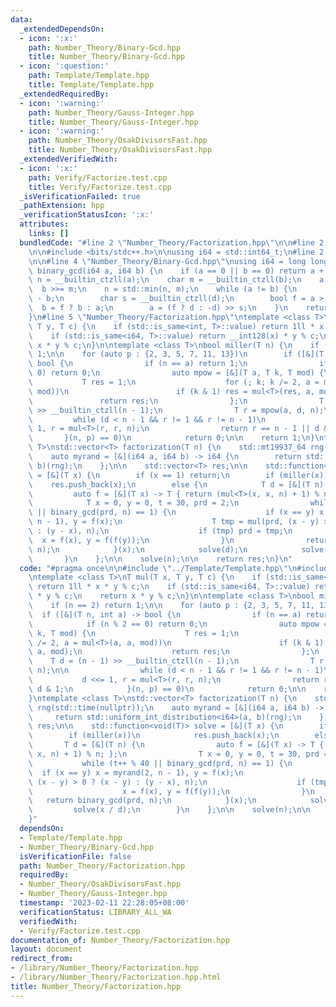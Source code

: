 ```yaml
---
data:
  _extendedDependsOn:
  - icon: ':x:'
    path: Number_Theory/Binary-Gcd.hpp
    title: Number_Theory/Binary-Gcd.hpp
  - icon: ':question:'
    path: Template/Template.hpp
    title: Template/Template.hpp
  _extendedRequiredBy:
  - icon: ':warning:'
    path: Number_Theory/Gauss-Integer.hpp
    title: Number_Theory/Gauss-Integer.hpp
  - icon: ':warning:'
    path: Number_Theory/OsakDivisorsFast.hpp
    title: Number_Theory/OsakDivisorsFast.hpp
  _extendedVerifiedWith:
  - icon: ':x:'
    path: Verify/Factorize.test.cpp
    title: Verify/Factorize.test.cpp
  _isVerificationFailed: true
  _pathExtension: hpp
  _verificationStatusIcon: ':x:'
  attributes:
    links: []
  bundledCode: "#line 2 \"Number_Theory/Factorization.hpp\"\n\n#line 2 \"Template/Template.hpp\"\
    \n\n#include <bits/stdc++.h>\n\nusing i64 = std::int64_t;\n#line 2 \"Number_Theory/Binary-Gcd.hpp\"\
    \n\n#line 4 \"Number_Theory/Binary-Gcd.hpp\"\nusing i64 = long long;\ninline i64\
    \ binary_gcd(i64 a, i64 b) {\n    if (a == 0 || b == 0) return a + b;\n    char\
    \ n = __builtin_ctzll(a);\n    char m = __builtin_ctzll(b);\n    a >>= n;\n  \
    \  b >>= m;\n    n = std::min(n, m);\n    while (a != b) {\n        i64 d = a\
    \ - b;\n        char s = __builtin_ctzll(d);\n        bool f = a > b;\n      \
    \  b = f ? b : a;\n        a = (f ? d : -d) >> s;\n    }\n    return a << n;\n\
    }\n#line 5 \"Number_Theory/Factorization.hpp\"\ntemplate <class T>\nT mul(T x,\
    \ T y, T c) {\n    if (std::is_same<int, T>::value) return 1ll * x * y % c;\n\
    \    if (std::is_same<i64, T>::value) return __int128(x) * y % c;\n    return\
    \ x * y % c;\n}\n\ntemplate <class T>\nbool miller(T n) {\n    if (n == 2) return\
    \ 1;\n\n    for (auto p : {2, 3, 5, 7, 11, 13})\n        if ([&](T n, int a) ->\
    \ bool {\n                if (n == a) return 1;\n                if (n % 2 ==\
    \ 0) return 0;\n                auto mpow = [&](T a, T k, T mod) {\n         \
    \           T res = 1;\n                    for (; k; k /= 2, a = mul<T>(a, a,\
    \ mod))\n                        if (k & 1) res = mul<T>(res, a, mod);\n     \
    \               return res;\n                };\n                T d = (n - 1)\
    \ >> __builtin_ctzll(n - 1);\n                T r = mpow(a, d, n);\n\n       \
    \         while (d < n - 1 && r != 1 && r != n - 1)\n                    d <<=\
    \ 1, r = mul<T>(r, r, n);\n                return r == n - 1 || d & 1;\n     \
    \       }(n, p) == 0)\n            return 0;\n\n    return 1;\n}\ntemplate <class\
    \ T>\nstd::vector<T> factorization(T n) {\n    std::mt19937_64 rng(std::time(nullptr));\n\
    \    auto myrand = [&](i64 a, i64 b) -> i64 {\n        return std::uniform_int_distribution<i64>(a,\
    \ b)(rng);\n    };\n\n    std::vector<T> res;\n\n    std::function<void(T)> solve\
    \ = [&](T x) {\n        if (x == 1) return;\n        if (miller(x))\n        \
    \    res.push_back(x);\n        else {\n            T d = [&](T n) {\n       \
    \         auto f = [&](T x) -> T { return (mul<T>(x, x, n) + 1) % n; };\n    \
    \            T x = 0, y = 0, t = 30, prd = 2;\n                while (t++ % 40\
    \ || binary_gcd(prd, n) == 1) {\n                    if (x == y) x = myrand(2,\
    \ n - 1), y = f(x);\n                    T tmp = mul(prd, (x - y) > 0 ? (x - y)\
    \ : (y - x), n);\n                    if (tmp) prd = tmp;\n                  \
    \  x = f(x), y = f(f(y));\n                }\n                return binary_gcd(prd,\
    \ n);\n            }(x);\n            solve(d);\n            solve(x / d);\n \
    \       }\n    };\n\n    solve(n);\n\n    return res;\n}\n"
  code: "#pragma once\n\n#include \"../Template/Template.hpp\"\n#include \"Binary-Gcd.hpp\"\
    \ntemplate <class T>\nT mul(T x, T y, T c) {\n    if (std::is_same<int, T>::value)\
    \ return 1ll * x * y % c;\n    if (std::is_same<i64, T>::value) return __int128(x)\
    \ * y % c;\n    return x * y % c;\n}\n\ntemplate <class T>\nbool miller(T n) {\n\
    \    if (n == 2) return 1;\n\n    for (auto p : {2, 3, 5, 7, 11, 13})\n      \
    \  if ([&](T n, int a) -> bool {\n                if (n == a) return 1;\n    \
    \            if (n % 2 == 0) return 0;\n                auto mpow = [&](T a, T\
    \ k, T mod) {\n                    T res = 1;\n                    for (; k; k\
    \ /= 2, a = mul<T>(a, a, mod))\n                        if (k & 1) res = mul<T>(res,\
    \ a, mod);\n                    return res;\n                };\n            \
    \    T d = (n - 1) >> __builtin_ctzll(n - 1);\n                T r = mpow(a, d,\
    \ n);\n\n                while (d < n - 1 && r != 1 && r != n - 1)\n         \
    \           d <<= 1, r = mul<T>(r, r, n);\n                return r == n - 1 ||\
    \ d & 1;\n            }(n, p) == 0)\n            return 0;\n\n    return 1;\n\
    }\ntemplate <class T>\nstd::vector<T> factorization(T n) {\n    std::mt19937_64\
    \ rng(std::time(nullptr));\n    auto myrand = [&](i64 a, i64 b) -> i64 {\n   \
    \     return std::uniform_int_distribution<i64>(a, b)(rng);\n    };\n\n    std::vector<T>\
    \ res;\n\n    std::function<void(T)> solve = [&](T x) {\n        if (x == 1) return;\n\
    \        if (miller(x))\n            res.push_back(x);\n        else {\n     \
    \       T d = [&](T n) {\n                auto f = [&](T x) -> T { return (mul<T>(x,\
    \ x, n) + 1) % n; };\n                T x = 0, y = 0, t = 30, prd = 2;\n     \
    \           while (t++ % 40 || binary_gcd(prd, n) == 1) {\n                  \
    \  if (x == y) x = myrand(2, n - 1), y = f(x);\n                    T tmp = mul(prd,\
    \ (x - y) > 0 ? (x - y) : (y - x), n);\n                    if (tmp) prd = tmp;\n\
    \                    x = f(x), y = f(f(y));\n                }\n             \
    \   return binary_gcd(prd, n);\n            }(x);\n            solve(d);\n   \
    \         solve(x / d);\n        }\n    };\n\n    solve(n);\n\n    return res;\n\
    }"
  dependsOn:
  - Template/Template.hpp
  - Number_Theory/Binary-Gcd.hpp
  isVerificationFile: false
  path: Number_Theory/Factorization.hpp
  requiredBy:
  - Number_Theory/OsakDivisorsFast.hpp
  - Number_Theory/Gauss-Integer.hpp
  timestamp: '2023-02-11 22:28:05+08:00'
  verificationStatus: LIBRARY_ALL_WA
  verifiedWith:
  - Verify/Factorize.test.cpp
documentation_of: Number_Theory/Factorization.hpp
layout: document
redirect_from:
- /library/Number_Theory/Factorization.hpp
- /library/Number_Theory/Factorization.hpp.html
title: Number_Theory/Factorization.hpp
---
```

